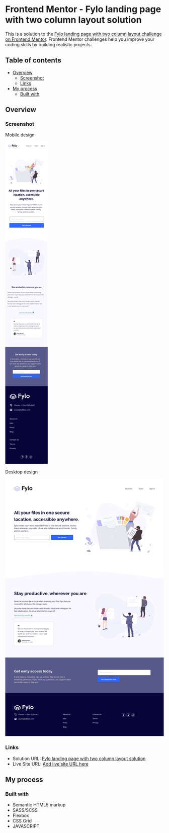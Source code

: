 # Frontend Mentor - Fylo landing page with two column layout solution

This is a solution to the [Fylo landing page with two column layout challenge on Frontend Mentor](https://www.frontendmentor.io/challenges/fylo-landing-page-with-two-column-layout-5ca5ef041e82137ec91a50f5). Frontend Mentor challenges help you improve your coding skills by building realistic projects. 

## Table of contents

- [Overview](#overview)
  - [Screenshot](#screenshot)
  - [Links](#links)
- [My process](#my-process)
  - [Built with](#built-with)

## Overview

### Screenshot

Mobile design

![](design/mobile-design.jpg)

Desktop design

![](design/desktop-design.jpg)


### Links

- Solution URL: [Fylo landing page with two column layout solution](https://www.frontendmentor.io/solutions/fylo-landing-page-with-two-column-layout-vZdGhC-dkB)
- Live Site URL: [Add live site URL here](https://jpbyte.github.io/Fylo-landing-page-with-two-column-layout-solution/)

## My process

### Built with

- Semantic HTML5 markup
- SASS/SCSS
- Flexbox
- CSS Grid
- JAVASCRIPT 